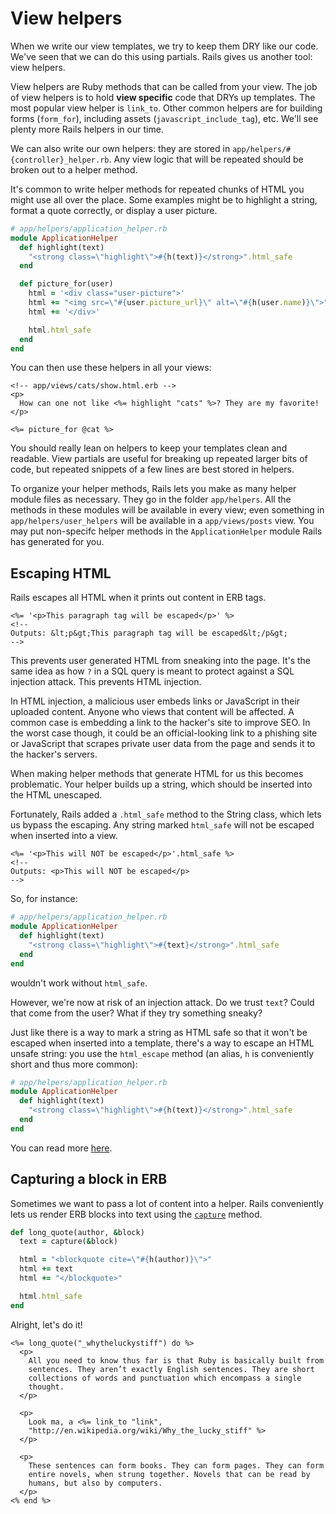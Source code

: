 # View helpers

When we write our view templates, we try to keep them DRY like our
code. We've seen that we can do this using partials. Rails gives us
another tool: view helpers.

View helpers are Ruby methods that can be called from your view. The
job of view helpers is to hold **view specific** code that DRYs up
templates. The most popular view helper is `link_to`. Other common
helpers are for building forms (`form_for`), including assets
(`javascript_include_tag`), etc. We'll see plenty more Rails helpers
in our time.

We can also write our own helpers: they are stored in
`app/helpers/#{controller}_helper.rb`. Any view logic that will be
repeated should be broken out to a helper method.

It's common to write helper methods for repeated chunks of HTML you
might use all over the place. Some examples might be to highlight a
string, format a quote correctly, or display a user picture.

```ruby
# app/helpers/application_helper.rb
module ApplicationHelper
  def highlight(text)
    "<strong class=\"highlight\">#{h(text)}</strong>".html_safe
  end

  def picture_for(user)
    html = '<div class="user-picture">'
    html += "<img src=\"#{user.picture_url}\" alt=\"#{h(user.name)}\">"
    html += '</div>'

    html.html_safe
  end
end
```

You can then use these helpers in all your views:

```html+erb
<!-- app/views/cats/show.html.erb -->
<p>
  How can one not like <%= highlight "cats" %>? They are my favorite!
</p>

<%= picture_for @cat %>
```

You should really lean on helpers to keep your templates clean and
readable. View partials are useful for breaking up repeated larger
bits of code, but repeated snippets of a few lines are best stored in
helpers.

To organize your helper methods, Rails lets you make as many helper
module files as necessary. They go in the folder `app/helpers`. All
the methods in these modules will be available in every view; even
something in `app/helpers/user_helpers` will be available in a
`app/views/posts` view. You may put non-specifc helper methods in the
`ApplicationHelper` module Rails has generated for you.

## Escaping HTML

Rails escapes all HTML when it prints out content in ERB tags.

```html+erb
<%= '<p>This paragraph tag will be escaped</p>' %>
<!--
Outputs: &lt;p&gt;This paragraph tag will be escaped&lt;/p&gt;
-->
```

This prevents user generated HTML from sneaking into the page. It's
the same idea as how `?` in a SQL query is meant to protect against a
SQL injection attack. This prevents HTML injection.

In HTML injection, a malicious user embeds links or JavaScript in
their uploaded content. Anyone who views that content will be
affected. A common case is embedding a link to the hacker's site
to improve SEO. In the worst case though, it could be an
official-looking link to a phishing site or JavaScript that scrapes
private user data from the page and sends it to the hacker's servers.

When making helper methods that generate HTML for us this becomes
problematic. Your helper builds up a string, which should be inserted
into the HTML unescaped.

Fortunately, Rails added a `.html_safe` method to the String class,
which lets us bypass the escaping. Any string marked `html_safe` will
not be escaped when inserted into a view.

```html+erb
<%= '<p>This will NOT be escaped</p>'.html_safe %>
<!--
Outputs: <p>This will NOT be escaped</p>
-->
```

So, for instance:

```ruby
# app/helpers/application_helper.rb
module ApplicationHelper
  def highlight(text)
    "<strong class=\"highlight\">#{text}</strong>".html_safe
  end
end
```

wouldn't work without `html_safe`.

However, we're now at risk of an injection attack. Do we trust `text`?
Could that come from the user? What if they try something sneaky?

Just like there is a way to mark a string as HTML safe so that it
won't be escaped when inserted into a template, there's a way to
escape an HTML unsafe string: you use the `html_escape` method (an
alias, `h` is conveniently short and thus more common):

```ruby
# app/helpers/application_helper.rb
module ApplicationHelper
  def highlight(text)
    "<strong class=\"highlight\">#{h(text)}</strong>".html_safe
  end
end
```

You can read more [here][erb-util-doc].

[erb-util-doc]: http://api.rubyonrails.org/classes/ERB/Util.html

## Capturing a block in ERB

Sometimes we want to pass a lot of content into a helper. Rails
conveniently lets us render ERB blocks into text using the
[`capture`][rails-api-capture] method.

```ruby
def long_quote(author, &block)
  text = capture(&block)

  html = "<blockquote cite=\"#{h(author)}\">"
  html += text
  html += "</blockquote>"

  html.html_safe
end
```

Alright, let's do it!

```html+erb
<%= long_quote("_whytheluckystiff") do %>
  <p>
    All you need to know thus far is that Ruby is basically built from
    sentences. They aren’t exactly English sentences. They are short
    collections of words and punctuation which encompass a single
    thought.
  </p>

  <p>
    Look ma, a <%= link_to "link",
    "http://en.wikipedia.org/wiki/Why_the_lucky_stiff" %>
  </p>

  <p>
    These sentences can form books. They can form pages. They can form
    entire novels, when strung together. Novels that can be read by
    humans, but also by computers.
  </p>
<% end %>
```

[rails-api-capture]: http://api.rubyonrails.org/classes/ActionView/Helpers/CaptureHelper.html#method-i-capture
